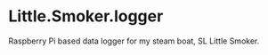 Little.Smoker.logger
====================

Raspberry Pi based data logger for my steam boat, SL Little Smoker.
